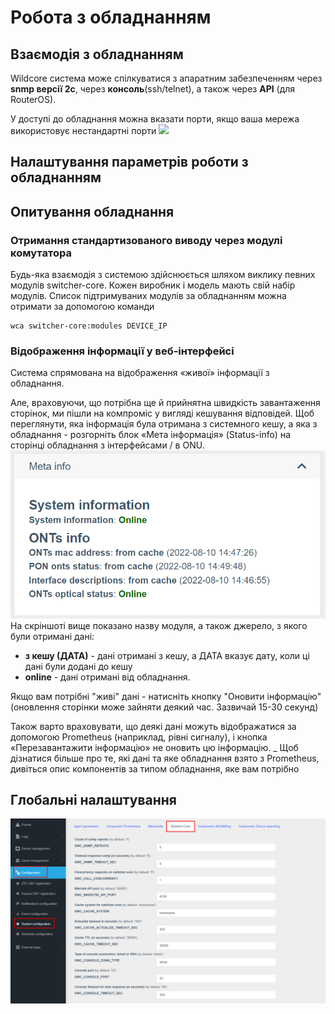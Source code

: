 # Робота з обладнанням

## Взаємодія з обладнанням
Wildcore система може спілкуватися з апаратним забезпеченням через **snmp версії 2c**,
через **консоль**(ssh/telnet), а також через **API** (для RouterOS).

У доступі до обладнання можна вказати порти, якщо ваша мережа використовує нестандартні порти
<img src="../../assets/device_access_editing.png" width="700"/>

## Налаштування параметрів роботи з обладнанням

## Опитування обладнання
### Отримання стандартизованого виводу через модулі комутатора
Будь-яка взаємодія з системою здійснюється шляхом виклику певних модулів switcher-core.
Кожен виробник і модель мають свій набір модулів.
Список підтримуваних модулів за обладнанням можна отримати за допомогою команди
```shell linenums="1"
wca switcher-core:modules DEVICE_IP     
```     

### Відображення інформації у веб-інтерфейсі
Система спрямована на відображення «живої» інформації з обладнання.

Але, враховуючи, що потрібна ще й прийнятна швидкість завантаження сторінок, ми пішли на компроміс у вигляді кешування відповідей.
Щоб переглянути, яка інформація була отримана з системного кешу, а яка з обладнання - розгорніть блок «Мета інформація» (Status-info) на сторінці обладнання з інтерфейсами / в ONU.
![](../assets/meta_info_loading.png)
На скріншоті вище показано назву модуля, а також джерело, з якого були отримані дані:

* **з кешу (ДАТА)** - дані отримані з кешу, а ДАТА вказує дату, коли ці дані були додані до кешу
* **online** - дані отримані від обладнання.

Якщо вам потрібні "живі" дані - натисніть кнопку "Оновити інформацію" (оновлення сторінки може зайняти деякий час. Зазвичай 15-30 секунд)

Також варто враховувати, що деякі дані можуть відображатися за допомогою Prometheus (наприклад, рівні сигналу), і кнопка «Перезавантажити інформацію» не оновить цю інформацію.
_ Щоб дізнатися більше про те, які дані та яке обладнання взято з Prometheus, дивіться опис компонентів за типом обладнання, яке вам потрібно

## Глобальні налаштування
![](../assets/switcher_core_config.png)


